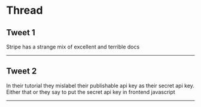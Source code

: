 # Thread

## Tweet 1

Stripe has a strange mix of excellent and terrible docs

---

## Tweet 2

In their tutorial they mislabel their publishable api key as their secret api key. Either that or they say to put the secret api key in frontend javascript

---

